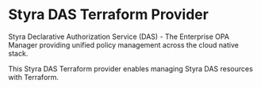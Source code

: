 # Styra DAS Terraform Provider

Styra Declarative Authorization Service (DAS) - The Enterprise OPA Manager providing unified policy management across the cloud native stack.

This Styra DAS Terraform provider enables managing Styra DAS resources with Terraform.

<!-- No SDK Installation -->
<!-- No SDK Example Usage -->
<!-- No SDK Available Operations -->
<!-- Placeholder for Future Speakeasy SDK Sections -->


